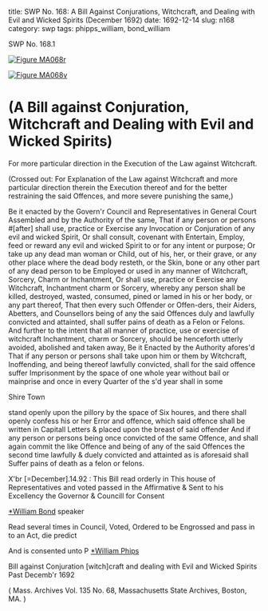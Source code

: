 title: SWP No. 168: A Bill Against Conjurations, Witchcraft, and Dealing with Evil and Wicked Spirits (December 1692)
date: 1692-12-14
slug: n168
category: swp
tags: phipps_william, bond_william




<div markdown class="doc" id="n168.1">

<div class="doc_id">SWP No. 168.1</div>


<span markdown class="figure">[![Figure MA068r](archives/MA135/small/MA068r.jpg)](archives/MA135/large/MA068r.jpg)</span>

<span markdown class="figure">[![Figure MA068v](archives/MA135/small/MA068v.jpg)](archives/MA135/large/MA068v.jpg)</span>

# (A Bill against Conjuration, Witchcraft and Dealing with Evil and Wicked Spirits) 

For more particular direction in the Execution of the Law against Witchcraft. 

(Crossed out: For Explanation of the Law against Witchcraft and more particular direction therein the Execution thereof and for the better restraining the said Offences, and more severe punishing the same,)

Be it enacted by the Govern'r Council and Representatives in General Court Assembled and by the Authority of the same, That if any person or persons #[after] shall use, practice or Exercise any Invocation or Conjuration of any evil and wicked Spirit, Or shall consult, covenant with Entertain, Employ, feed or reward any evil and wicked Spirit to or for any intent or purpose; Or take up any dead man woman or Child, out of his, her, or their grave, or any other place where the dead body resteth, or the Skin, bone or any other part of any dead person to be Employed or used in any manner of Witchcraft, Sorcery, Charm or Inchantment, Or shall use, practice or Exercise any Witchcraft, Inchantment charm or Sorcery, whereby any person shall be killed, destroyed, wasted, consumed, pined or lamed in his or her body, or any part thereof, That then every such Offender or Offen-ders, their Aiders, Abetters, and Counsellors being of any the said Offences duly and lawfully convicted and attainted, shall suffer pains of death as a Felon or Felons. 
And further to the intent that all manner of practice, use or exercise of witchcraft Inchantment, charm or Sorcery, should be henceforth utterly avoided, abolished and taken away, Be it Enacted by the Authority afores'd That if any person or persons shall take upon him or them by Witchcraft, Inoffending,  and being thereof lawfully convicted, shall for the said offence suffer Imprisonment by the space of one whole year without bail or mainprise and once in every Quarter of the s'd year shall in some

Shire Town 

stand openly upon the pillory by the space of Six houres, and there shall openly confess his or her Error and offence, which said offence shall be written in Capitall Letters & placed upon the breast of said offender And if any person or persons being once convicted of the same Offence, and shall again commit the like Offence and being of any of the said Offences the second time lawfully & duely convicted and attainted as is aforesaid shall Suffer pains of death as a felon or felons. 

X'br [=December].14.92 : This Bill read orderly in This house of Representatives and voted passed in the Affirmative & Sent to his Excellency the Governor & Councill for Consent

[*William Bond](/tag/bond_william.html) speaker

Read several times in Council, Voted, Ordered to be Engrossed and pass in to an 
Act, die predict 

And is consented unto P [*William Phips](/tag/phipps_william.html)

Bill against Conjuration [witch]craft and dealing with Evil
and Wicked Spirits
Past Decemb'r 1692

( Mass. Archives Vol. 135 No. 68, Massachusetts State Archives, Boston, MA. )


</div>

